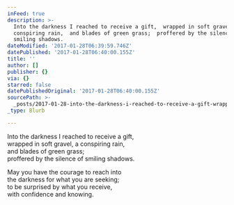 ```yaml
---
inFeed: true
description: >-
  Into the darkness I reached to receive a gift,  wrapped in soft gravel, a
  conspiring rain,  and blades of green grass;  proffered by the silence of
  smiling shadows. 
dateModified: '2017-01-28T06:39:59.746Z'
datePublished: '2017-01-28T06:40:00.155Z'
title: ''
author: []
publisher: {}
via: {}
starred: false
datePublishedOriginal: '2017-01-28T06:40:00.155Z'
sourcePath: >-
  _posts/2017-01-28-into-the-darkness-i-reached-to-receive-a-gift-wrapped-in-s.md
_type: Blurb

---
```

Into the darkness I reached to receive a gift,   
wrapped in soft gravel, a conspiring rain,   
and blades of green grass;   
proffered by the silence of smiling shadows. 

May you have the courage to reach into   
the darkness for what you are seeking;   
to be surprised by what you receive,   
with confidence and knowing.